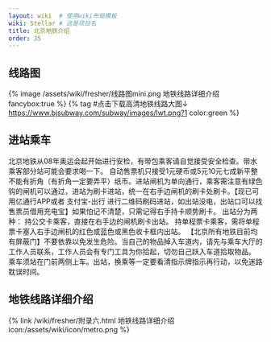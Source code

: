 ```yaml
---
layout: wiki  # 使用wiki布局模板
wiki: Stellar # 这是项目名
title: 北京地铁介绍
order: 35
---
```


## 线路图

{% image /assets/wiki/fresher/线路图mini.png 地铁线路详细介绍 fancybox:true %}
{% tag #点击下载高清地铁线路大图↓ https://www.bjsubway.com/subway/images/lwt.png?1 color:green %}

## 进站乘车

北京地铁从08年奥运会起开始进行安检，有带包乘客请自觉接受安全检查。带水乘客部分站可能会要求喝一下。
自动售票机只接受1元硬币或5元10元七成新平整不能有折角（有折角一定要弄平）纸币。进站闸机为单向通行，乘客需注意有绿色钩的闸机可以通过，进站为刷卡进站，统一在右手边闸机的刷卡处刷卡。【现已可用亿通行APP或者 支付宝-出行 进行二维码刷码进站，如出站没电，出站口可以找售票员借用充电宝】如果怕记不清楚，只需记得右手持卡顺势刷卡。
出站分为两种：
持公交卡乘客，直接在右手边的闸机刷卡出站。
持单程票卡乘客，需将单程票卡塞入右手边闸机的红色或蓝色或黑色收卡框内出站。
【北京所有地铁目前均有屏蔽门】不要依靠以免发生危险。当自己的物品掉入车道内，请先与乘车大厅的工作人员联系，工作人员会有专门工具为你拾起，切勿自己跃入车道拾取物品。
乘车须站在门前两侧上车。出站，换乘等一定要看清指示牌指示再行动，以免迷路耽误时间。


## 地铁线路详细介绍
{% link /wiki/fresher/附录六.html 地铁线路详细介绍 icon:/assets/wiki/icon/metro.png %}
